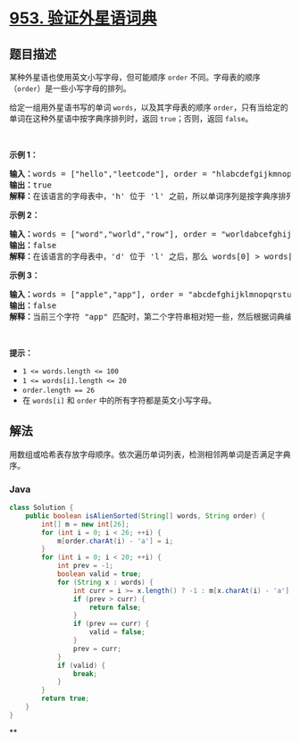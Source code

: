 # [953. 验证外星语词典](https://leetcode.cn/problems/verifying-an-alien-dictionary)

## 题目描述

<p>某种外星语也使用英文小写字母，但可能顺序 <code>order</code> 不同。字母表的顺序（<code>order</code>）是一些小写字母的排列。</p>

<p>给定一组用外星语书写的单词 <code>words</code>，以及其字母表的顺序 <code>order</code>，只有当给定的单词在这种外星语中按字典序排列时，返回 <code>true</code>；否则，返回 <code>false</code>。</p>

<p> </p>

<p><strong>示例 1：</strong></p>

<pre>
<strong>输入：</strong>words = ["hello","leetcode"], order = "hlabcdefgijkmnopqrstuvwxyz"
<strong>输出：</strong>true
<strong>解释：</strong>在该语言的字母表中，'h' 位于 'l' 之前，所以单词序列是按字典序排列的。</pre>

<p><strong>示例 2：</strong></p>

<pre>
<strong>输入：</strong>words = ["word","world","row"], order = "worldabcefghijkmnpqstuvxyz"
<strong>输出：</strong>false
<strong>解释：</strong>在该语言的字母表中，'d' 位于 'l' 之后，那么 words[0] > words[1]，因此单词序列不是按字典序排列的。</pre>

<p><strong>示例 3：</strong></p>

<pre>
<strong>输入：</strong>words = ["apple","app"], order = "abcdefghijklmnopqrstuvwxyz"
<strong>输出：</strong>false
<strong>解释：</strong>当前三个字符 "app" 匹配时，第二个字符串相对短一些，然后根据词典编纂规则 "apple" > "app"，因为 'l' > '∅'，其中 '∅' 是空白字符，定义为比任何其他字符都小（<a href="https://baike.baidu.com/item/%E5%AD%97%E5%85%B8%E5%BA%8F" target="_blank">更多信息</a>）。
</pre>

<p> </p>

<p><strong>提示：</strong></p>

<ul>
	<li><code>1 <= words.length <= 100</code></li>
	<li><code>1 <= words[i].length <= 20</code></li>
	<li><code>order.length == 26</code></li>
	<li>在 <code>words[i]</code> 和 <code>order</code> 中的所有字符都是英文小写字母。</li>
</ul>

## 解法

用数组或哈希表存放字母顺序。依次遍历单词列表，检测相邻两单词是否满足字典序。

### **Java**

```java
class Solution {
    public boolean isAlienSorted(String[] words, String order) {
        int[] m = new int[26];
        for (int i = 0; i < 26; ++i) {
            m[order.charAt(i) - 'a'] = i;
        }
        for (int i = 0; i < 20; ++i) {
            int prev = -1;
            boolean valid = true;
            for (String x : words) {
                int curr = i >= x.length() ? -1 : m[x.charAt(i) - 'a'];
                if (prev > curr) {
                    return false;
                }
                if (prev == curr) {
                    valid = false;
                }
                prev = curr;
            }
            if (valid) {
                break;
            }
        }
        return true;
    }
}
```

**
